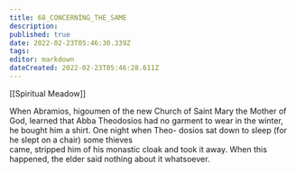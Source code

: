 ```yaml
---
title: 68_CONCERNING_THE_SAME
description: 
published: true
date: 2022-02-23T05:46:30.339Z
tags: 
editor: markdown
dateCreated: 2022-02-23T05:46:28.611Z
---
```


[[Spiritual Meadow]]
 
When Abramios, higoumen of the new Church of Saint Mary the Mother of God, learned that Abba Theodosios had no garment to wear in the winter, he bought him a shirt. One night when Theo- dosios sat down to sleep (for he slept on a chair) some thieves  
came, stripped him of his monastic cloak and took it away. When this happened, the elder said nothing about it whatsoever. 
